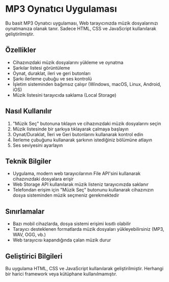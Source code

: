 # MP3 Oynatıcı Uygulaması

Bu basit MP3 Oynatıcı uygulaması, Web tarayıcınızda müzik dosyalarınızı oynatmanıza olanak tanır. Sadece HTML, CSS ve JavaScript kullanılarak geliştirilmiştir.

## Özellikler

- Cihazınızdaki müzik dosyalarını yükleme ve oynatma
- Şarkılar listesi görüntüleme
- Oynat, duraklat, ileri ve geri butonları
- Şarkı ilerleme çubuğu ve ses kontrolü
- İşletim sisteminden bağımsız çalışır (Windows, macOS, Linux, Android, iOS)
- Müzik listesini tarayıcıda saklama (Local Storage)

## Nasıl Kullanılır

1. "Müzik Seç" butonuna tıklayın ve cihazınızdaki müzik dosyalarını seçin
2. Müzik listesinde bir şarkıya tıklayarak çalmaya başlayın
3. Oynat/Duraklat, İleri ve Geri butonlarını kullanarak kontrol edin
4. İlerleme çubuğunu kullanarak şarkının istediğiniz bölümüne atlayın
5. Ses seviyesini ayarlayın

## Teknik Bilgiler

- Uygulama, modern web tarayıcılarının File API'sini kullanarak cihazınızdaki dosyalara erişir
- Web Storage API kullanılarak müzik listeniz tarayıcınızda saklanır
- Telefondan erişim için "Müzik Seç" butonunu kullanarak cihazınızın dosya sisteminden müzik seçmeniz gerekmektedir

## Sınırlamalar

- Bazı mobil cihazlarda, dosya sistemi erişimi kısıtlı olabilir
- Tarayıcı desteklenen formatlarda müzik dosyaları yükleyebilirsiniz (MP3, WAV, OGG, vb.)
- Web tarayıcısı kapandığında çalan müzik durur

## Geliştirici Bilgileri

Bu uygulama HTML, CSS ve JavaScript kullanılarak geliştirilmiştir. Herhangi bir harici framework veya kütüphane kullanılmamıştır.
